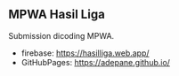 ## MPWA Hasil Liga

Submission dicoding MPWA.

- firebase: https://hasilliga.web.app/
- GitHubPages: https://adepane.github.io/